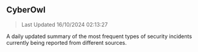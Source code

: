 ## CyberOwl 
> Last Updated 16/10/2024 02:13:27 


A daily updated summary of the most frequent types of security incidents currently being reported from different sources.

